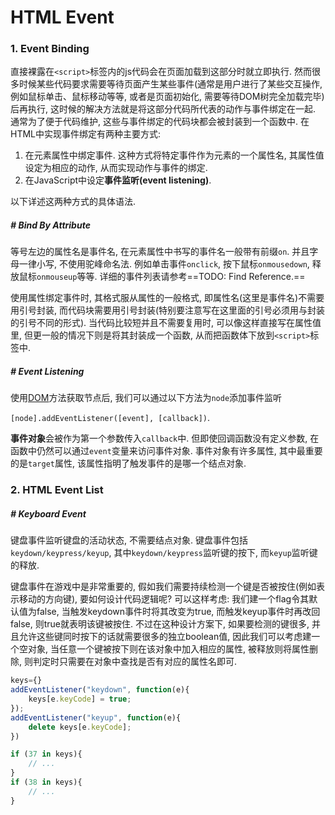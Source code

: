 # HTML Event

### 1. Event Binding

直接裸露在`<script>`标签内的js代码会在页面加载到这部分时就立即执行. 然而很多时候某些代码要求需要等待页面产生某些事件(通常是用户进行了某些交互操作, 例如鼠标单击、鼠标移动等等, 或者是页面初始化, 需要等待DOM树完全加载完毕)后再执行, 这时候的解决方法就是将这部分代码所代表的动作与事件绑定在一起. 通常为了便于代码维护, 这些与事件绑定的代码块都会被封装到一个函数中. 
在HTML中实现事件绑定有两种主要方式: 

1. 在元素属性中绑定事件. 这种方式将特定事件作为元素的一个属性名, 其属性值设定为相应的动作, 从而实现动作与事件的绑定.
2. 在JavaScript中设定**事件监听(event listening)**. 

以下详述这两种方式的具体语法.



##### # Bind By Attribute

等号左边的属性名是事件名, 在元素属性中书写的事件名一般带有前缀`on`. 并且字母一律小写, 不使用驼峰命名法. 例如单击事件`onclick`, 按下鼠标`onmousedown`, 释放鼠标`onmouseup`等等. 详细的事件列表请参考==TODO: Find Reference.==

使用属性绑定事件时, 其格式服从属性的一般格式, 即属性名(这里是事件名)不需要用引号封装, 而代码块需要用引号封装(特别要注意写在这里面的引号必须用与封装的引号不同的形式). 当代码比较短并且不需要复用时, 可以像这样直接写在属性值里, 但更一般的情况下则是将其封装成一个函数, 从而把函数体下放到`<script>`标签中. 



##### # Event Listening

使用[DOM](document_object_model.md)方法获取节点后, 我们可以通过以下方法为`node`添加事件监听

`[node].addEventListener([event], [callback])`.

**事件对象**会被作为第一个参数传入`callback`中. 但即使回调函数没有定义参数, 在函数中仍然可以通过`event`变量来访问事件对象. 事件对象有许多属性, 其中最重要的是`target`属性, 该属性指明了触发事件的是哪一个结点对象. 





### 2. HTML Event List

##### # Keyboard Event

键盘事件监听键盘的活动状态, 不需要结点对象. 键盘事件包括`keydown/keypress/keyup`, 其中`keydown/keypress`监听键的按下, 而`keyup`监听键的释放. 

键盘事件在游戏中是非常重要的, 假如我们需要持续检测一个键是否被按住(例如表示移动的方向键), 要如何设计代码逻辑呢? 可以这样考虑: 我们建一个flag令其默认值为false, 当触发keydown事件时将其改变为true, 而触发keyup事件时再改回false, 则true就表明该键被按住. 不过在这种设计方案下, 如果要检测的键很多, 并且允许这些键同时按下的话就需要很多的独立boolean值, 因此我们可以考虑建一个空对象, 当任意一个键被按下则在该对象中加入相应的属性, 被释放则将属性删除, 则判定时只需要在对象中查找是否有对应的属性名即可.

```javascript
keys={}
addEventListener("keydown", function(e){
	keys[e.keyCode] = true;
});
addEventListener("keyup", function(e){
	delete keys[e.keyCode];
})

if (37 in keys){
    // ...
}
if (38 in keys){
    // ...
}
```

